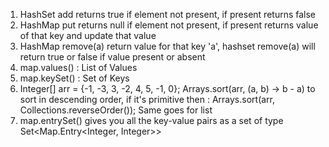 1. HashSet add returns true if element not present, if present returns false
2. HashMap put returns null if element not present, if present returns value of that key and update that value
3. HashMap remove(a) return value for that key 'a', hashset remove(a) will return true or false if value present or absent
4. map.values() : List of Values
5. map.keySet() : Set of Keys
6. Integer[] arr = {-1, -3, 3, -2, 4, 5, -1, 0};
   Arrays.sort(arr, (a, b) -> b - a) to sort in descending order, if it's primitive then : Arrays.sort(arr, Collections.reverseOrder());
   Same goes for list
7. map.entrySet() gives you all the key-value pairs as a set of type Set<Map.Entry<Integer, Integer>>